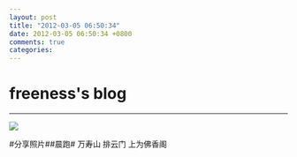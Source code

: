 ```yaml
---
layout: post
title: "2012-03-05 06:50:34"
date: 2012-03-05 06:50:34 +0800
comments: true
categories: 
---
```


# freeness's blog

----------

![](http://okqmqrbgo.bkt.clouddn.com/201203050650341.jpg)

>
\#分享照片\#\#晨跑\# 万寿山 排云门 上为佛香阁